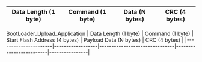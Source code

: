 


| Data Length (1 byte) | Command (1 byte) | Data (N bytes) | CRC (4 bytes) |
|----------------------|------------------|----------------|----------------|




BootLoader_Upload_Application
| Data Length (1 byte) | Command (1 byte) | Start Flash Address (4 bytes) | Payload Data (N bytes) | CRC (4 bytes) |
|----------------------|------------------|-------------------------------|-------------------------|----------------|


